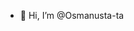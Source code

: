 - 👋 Hi, I’m @Osmanusta-ta
<!---
Osmanusta-tam/Osmanusta-tam is a ✨ special ✨ repository because its `README.md` (this file) appears on your GitHub profile.
You can click the Preview link to take a look at your changes.
--->
